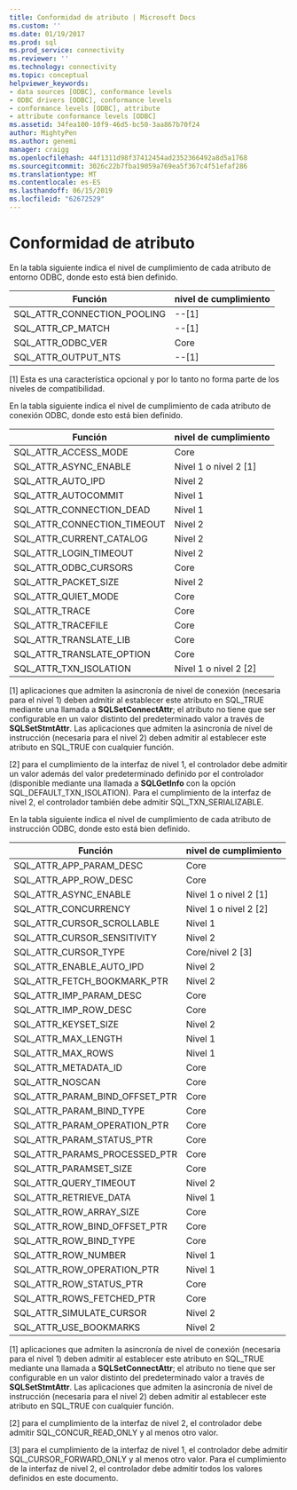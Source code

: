 ```yaml
---
title: Conformidad de atributo | Microsoft Docs
ms.custom: ''
ms.date: 01/19/2017
ms.prod: sql
ms.prod_service: connectivity
ms.reviewer: ''
ms.technology: connectivity
ms.topic: conceptual
helpviewer_keywords:
- data sources [ODBC], conformance levels
- ODBC drivers [ODBC], conformance levels
- conformance levels [ODBC], attribute
- attribute conformance levels [ODBC]
ms.assetid: 34fea100-10f9-46d5-bc50-3aa867b70f24
author: MightyPen
ms.author: genemi
manager: craigg
ms.openlocfilehash: 44f1311d98f37412454ad2352366492a8d5a1768
ms.sourcegitcommit: 3026c22b7fba19059a769ea5f367c4f51efaf286
ms.translationtype: MT
ms.contentlocale: es-ES
ms.lasthandoff: 06/15/2019
ms.locfileid: "62672529"
---
```

# <a name="attribute-conformance"></a>Conformidad de atributo
En la tabla siguiente indica el nivel de cumplimiento de cada atributo de entorno ODBC, donde esto está bien definido.  
  
|Función|nivel de cumplimiento|  
|--------------|-----------------------|  
|SQL_ATTR_CONNECTION_POOLING|--[1]|  
|SQL_ATTR_CP_MATCH|--[1]|  
|SQL_ATTR_ODBC_VER|Core|  
|SQL_ATTR_OUTPUT_NTS|--[1]|  
  
 [1] Esta es una característica opcional y por lo tanto no forma parte de los niveles de compatibilidad.  
  
 En la tabla siguiente indica el nivel de cumplimiento de cada atributo de conexión ODBC, donde esto está bien definido.  
  
|Función|nivel de cumplimiento|  
|--------------|-----------------------|  
|SQL_ATTR_ACCESS_MODE|Core|  
|SQL_ATTR_ASYNC_ENABLE|Nivel 1 o nivel 2 [1]|  
|SQL_ATTR_AUTO_IPD|Nivel 2|  
|SQL_ATTR_AUTOCOMMIT|Nivel 1|  
|SQL_ATTR_CONNECTION_DEAD|Nivel 1|  
|SQL_ATTR_CONNECTION_TIMEOUT|Nivel 2|  
|SQL_ATTR_CURRENT_CATALOG|Nivel 2|  
|SQL_ATTR_LOGIN_TIMEOUT|Nivel 2|  
|SQL_ATTR_ODBC_CURSORS|Core|  
|SQL_ATTR_PACKET_SIZE|Nivel 2|  
|SQL_ATTR_QUIET_MODE|Core|  
|SQL_ATTR_TRACE|Core|  
|SQL_ATTR_TRACEFILE|Core|  
|SQL_ATTR_TRANSLATE_LIB|Core|  
|SQL_ATTR_TRANSLATE_OPTION|Core|  
|SQL_ATTR_TXN_ISOLATION|Nivel 1 o nivel 2 [2]|  
  
 [1] aplicaciones que admiten la asincronía de nivel de conexión (necesaria para el nivel 1) deben admitir al establecer este atributo en SQL_TRUE mediante una llamada a **SQLSetConnectAttr**; el atributo no tiene que ser configurable en un valor distinto del predeterminado valor a través de **SQLSetStmtAttr**. Las aplicaciones que admiten la asincronía de nivel de instrucción (necesaria para el nivel 2) deben admitir al establecer este atributo en SQL_TRUE con cualquier función.  
  
 [2] para el cumplimiento de la interfaz de nivel 1, el controlador debe admitir un valor además del valor predeterminado definido por el controlador (disponible mediante una llamada a **SQLGetInfo** con la opción SQL_DEFAULT_TXN_ISOLATION). Para el cumplimiento de la interfaz de nivel 2, el controlador también debe admitir SQL_TXN_SERIALIZABLE.  
  
 En la tabla siguiente indica el nivel de cumplimiento de cada atributo de instrucción ODBC, donde esto está bien definido.  
  
|Función|nivel de cumplimiento|  
|--------------|-----------------------|  
|SQL_ATTR_APP_PARAM_DESC|Core|  
|SQL_ATTR_APP_ROW_DESC|Core|  
|SQL_ATTR_ASYNC_ENABLE|Nivel 1 o nivel 2 [1]|  
|SQL_ATTR_CONCURRENCY|Nivel 1 o nivel 2 [2]|  
|SQL_ATTR_CURSOR_SCROLLABLE|Nivel 1|  
|SQL_ATTR_CURSOR_SENSITIVITY|Nivel 2|  
|SQL_ATTR_CURSOR_TYPE|Core/nivel 2 [3]|  
|SQL_ATTR_ENABLE_AUTO_IPD|Nivel 2|  
|SQL_ATTR_FETCH_BOOKMARK_PTR|Nivel 2|  
|SQL_ATTR_IMP_PARAM_DESC|Core|  
|SQL_ATTR_IMP_ROW_DESC|Core|  
|SQL_ATTR_KEYSET_SIZE|Nivel 2|  
|SQL_ATTR_MAX_LENGTH|Nivel 1|  
|SQL_ATTR_MAX_ROWS|Nivel 1|  
|SQL_ATTR_METADATA_ID|Core|  
|SQL_ATTR_NOSCAN|Core|  
|SQL_ATTR_PARAM_BIND_OFFSET_PTR|Core|  
|SQL_ATTR_PARAM_BIND_TYPE|Core|  
|SQL_ATTR_PARAM_OPERATION_PTR|Core|  
|SQL_ATTR_PARAM_STATUS_PTR|Core|  
|SQL_ATTR_PARAMS_PROCESSED_PTR|Core|  
|SQL_ATTR_PARAMSET_SIZE|Core|  
|SQL_ATTR_QUERY_TIMEOUT|Nivel 2|  
|SQL_ATTR_RETRIEVE_DATA|Nivel 1|  
|SQL_ATTR_ROW_ARRAY_SIZE|Core|  
|SQL_ATTR_ROW_BIND_OFFSET_PTR|Core|  
|SQL_ATTR_ROW_BIND_TYPE|Core|  
|SQL_ATTR_ROW_NUMBER|Nivel 1|  
|SQL_ATTR_ROW_OPERATION_PTR|Nivel 1|  
|SQL_ATTR_ROW_STATUS_PTR|Core|  
|SQL_ATTR_ROWS_FETCHED_PTR|Core|  
|SQL_ATTR_SIMULATE_CURSOR|Nivel 2|  
|SQL_ATTR_USE_BOOKMARKS|Nivel 2|  
  
 [1] aplicaciones que admiten la asincronía de nivel de conexión (necesaria para el nivel 1) deben admitir al establecer este atributo en SQL_TRUE mediante una llamada a **SQLSetConnectAttr**; el atributo no tiene que ser configurable en un valor distinto del predeterminado valor a través de **SQLSetStmtAttr**. Las aplicaciones que admiten la asincronía de nivel de instrucción (necesaria para el nivel 2) deben admitir al establecer este atributo en SQL_TRUE con cualquier función.  
  
 [2] para el cumplimiento de la interfaz de nivel 2, el controlador debe admitir SQL_CONCUR_READ_ONLY y al menos otro valor.  
  
 [3] para el cumplimiento de la interfaz de nivel 1, el controlador debe admitir SQL_CURSOR_FORWARD_ONLY y al menos otro valor. Para el cumplimiento de la interfaz de nivel 2, el controlador debe admitir todos los valores definidos en este documento.
